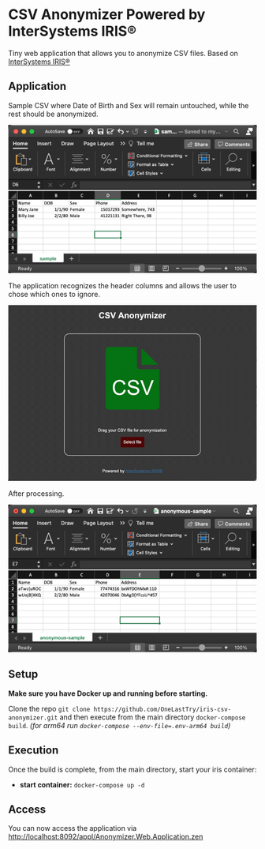 # CSV Anonymizer Powered by InterSystems IRIS®

Tiny web application that allows you to anonymize CSV files. Based on [InterSystems IRIS®](https://www.intersystems.com/products/intersystems-iris)

## Application

Sample CSV where Date of Birth and Sex will remain untouched, while the rest should be anonymized.

![before](assets/before.png)

The application recognizes the header columns and allows the user to chose which ones to ignore.

![demo](assets/demo.gif)

After processing.

![after](assets/after.png)

## Setup

**Make sure you have Docker up and running before starting.**

Clone the repo `git clone https://github.com/OneLastTry/iris-csv-anonymizer.git` and then execute from the main directory `docker-compose build`.
_(for arm64 run `docker-compose --env-file=.env-arm64 build`)_

## Execution

Once the build is complete, from the main directory, start your iris container:

- **start container:** `docker-compose up -d`

## Access

You can now access the application via [http://localhost:8092/appl/Anonymizer.Web.Application.zen](http://localhost:8092/appl/Anonymizer.Web.Application.zen)

